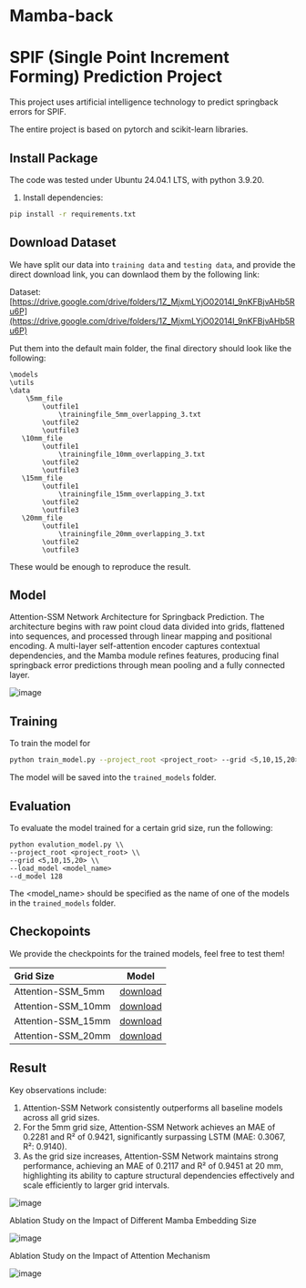 # Mamba-back
# SPIF (Single Point Increment Forming) Prediction Project

This project uses artificial intelligence technology to predict springback errors for SPIF.

The entire project is based on pytorch and scikit-learn libraries.

## Install Package

The code was tested under Ubuntu 24.04.1 LTS, with python 3.9.20.


1. Install dependencies:
```bash
pip install -r requirements.txt
```



## Download Dataset

We have split our data into `training data` and `testing data`, and provide the direct download link, you can downlaod them by the following link:

Dataset: [https://drive.google.com/drive/folders/1Z_MjxmLYjO02014I_9nKFBjvAHb5Ru6P](https://drive.google.com/drive/folders/1Z_MjxmLYjO02014I_9nKFBjvAHb5Ru6P)



Put them into the default main folder, the final directory should look like the following:

```
\models
\utils
\data
    \5mm_file
        \outfile1
            \trainingfile_5mm_overlapping_3.txt
        \outfile2
        \outfile3
   \10mm_file
        \outfile1
            \trainingfile_10mm_overlapping_3.txt
        \outfile2
        \outfile3
   \15mm_file
        \outfile1
            \trainingfile_15mm_overlapping_3.txt
        \outfile2
        \outfile3
   \20mm_file
        \outfile1
            \trainingfile_20mm_overlapping_3.txt
        \outfile2
        \outfile3

```

These would be enough to reproduce the result. 




## Model
Attention-SSM Network Architecture for Springback Prediction. The architecture begins with raw point cloud data divided into grids, flattened into sequences, and processed through linear mapping and positional encoding. A multi-layer self-attention encoder captures contextual dependencies, and the Mamba module refines features, producing final springback error predictions through mean pooling and a fully connected layer.

![image](https://github.com/user-attachments/assets/b647ec64-3783-4a5c-8ac7-fc5f902e56d5)



## Training

To train the model for 

```bash
python train_model.py --project_root <project_root> --grid <5,10,15,20>  --d_model 128
```

The model will be saved into the `trained_models` folder.


## Evaluation

To evaluate the model trained for a certain grid size, run the following:

```
python evalution_model.py \\
--project_root <project_root> \\
--grid <5,10,15,20> \\
--load_model <model_name>
--d_model 128
```

The <model_name> should be specified as the name of one of the models in the `trained_models` folder.

## Checkopoints

We provide the checkpoints for the trained models, feel free to test them!

| Grid Size | Model |
| :---         |     :---:      | 
| Attention-SSM_5mm   | [download](https://drive.google.com/file/d/1-F6FZNlBPT-r9-tp0BDtZTWIuBWn8kPC)    | 
| Attention-SSM_10mm  | [download](https://drive.google.com/file/d/1PQHvJDKHV7wjr6-lAwJGjXWkj-zRmf54)    |
| Attention-SSM_15mm  | [download](https://drive.google.com/file/d/1wrefhVhlC-NmMEeYTommfBZXXiqxIGhi)   | 
| Attention-SSM_20mm  | [download](https://drive.google.com/file/d/1Ko2JMlnlpb_FofLULBAXQDBr3zfLZ-wW)    |


## Result
Key observations include:
1) Attention-SSM Network consistently outperforms all baseline models across all grid sizes.
2) For the 5mm grid size, Attention-SSM Network achieves an MAE of 0.2281 and R² of 0.9421, significantly surpassing LSTM (MAE: 0.3067, R²: 0.9140).
3) As the grid size increases, Attention-SSM Network maintains strong performance, achieving an MAE of 0.2117 and R² of 0.9451 at 20 mm, highlighting its ability to capture structural dependencies effectively and scale efficiently to larger grid intervals.

![image](https://github.com/user-attachments/assets/5c585f19-f3af-4b9c-8261-418aaaea78cd)


Ablation Study on the Impact of Different Mamba Embedding Size

![image](https://github.com/user-attachments/assets/210602c7-7a6e-4c23-aa57-2aba7ae165bc)

Ablation Study on the Impact of Attention Mechanism

![image](https://github.com/user-attachments/assets/3fa6f3c2-1908-4adc-b86b-5545a0db236f)

